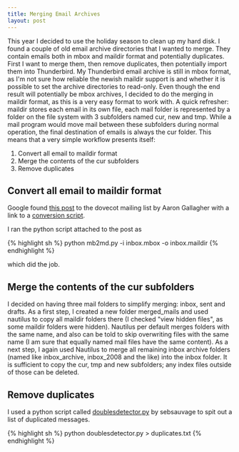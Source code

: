 ```yaml
---
title: Merging Email Archives
layout: post
---
```


This year I decided to use the holiday season to clean up my hard
disk.  I found a couple of old email archive directories that I wanted
to merge.  They contain emails both in mbox and maildir format and
potentially duplicates.  First I want to merge them, then remove
duplicates, then potentially import them into Thunderbird.  My
Thunderbird email archive is still in mbox format, as I'm not sure how
reliable the newish maildir support is and whether it is possible to
set the archive directories to read-only.  Even though the end result will potentially be mbox archives, I decided to do the merging in maildir format, as this is a very easy format to work with.  A quick refresher: maildir stores each email in its own file, each mail folder is represented by a folder on the file system with 3 subfolders named cur, new and tmp.  While a mail program would move mail between these subfolders during normal operation, the final destination of emails is always the cur folder.  This means that a very simple workflow presents itself:

1. Convert all email to maildir format 
2. Merge the contents of the cur subfolders
3. Remove duplicates

## Convert all email to maildir format 

Google found [this
post](http://dovecot.org/list/dovecot/2008-March/029736.html) to the
dovecot mailing list by Aaron Gallagher with a link to a [conversion
script](http://habnabit.org/mb2md.py.gz).

I ran the python script attached to the post as 

{% highlight sh %}
python mb2md.py -i inbox.mbox -o inbox.maildir
{% endhighlight %}

which did the job.

## Merge the contents of the cur subfolders

I decided on having three mail folders to simplify merging: inbox,
sent and drafts. As a first step, I created a new folder merged_mails
and used nautilus to copy all maildir folders there (I checked "view
hidden files", as some maildir folders were hidden).  Nautilus per
default merges folders with the same name, and also can be told to
skip overwriting files with the same name (I am sure that equally
named mail files have the same content).  As a next step, I again used
Nautilus to merge all remaining inbox archive folders (named like
inbox_archive, inbox_2008 and the like) into the inbox folder. It is
sufficient to copy the cur, tmp and new subfolders; any index files
outside of those can be deleted.

## Remove duplicates

I used a python script called
[doublesdetector.py](http://sebsauvage.net/python/doublesdetector.py)
by sebsauvage to spit out a list of duplicated messages.

{% highlight sh %}
python doublesdetector.py > duplicates.txt
{% endhighlight %}